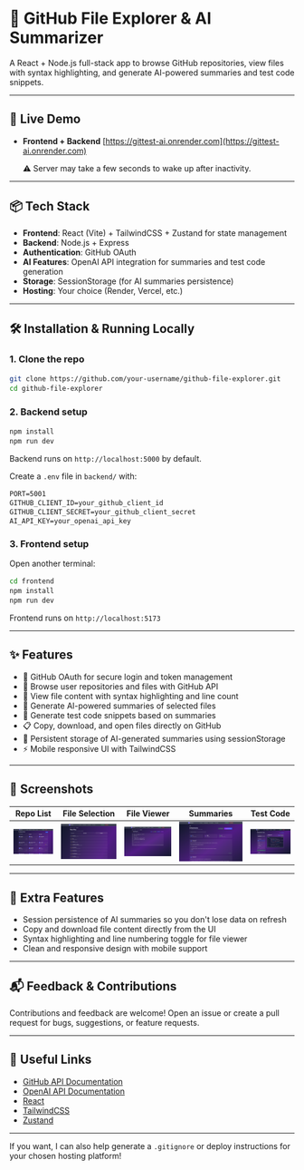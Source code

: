 # 📂 GitHub File Explorer & AI Summarizer

A React + Node.js full-stack app to browse GitHub repositories, view files with syntax highlighting, and generate AI-powered summaries and test code snippets.

---

## 🚀 Live Demo

* **Frontend + Backend** [https://gittest-ai.onrender.com](https://gittest-ai.onrender.com)

  ⚠️ Server may take a few seconds to wake up after inactivity.

---

## 📦 Tech Stack

* **Frontend**: React (Vite) + TailwindCSS + Zustand for state management
* **Backend**: Node.js + Express
* **Authentication**: GitHub OAuth
* **AI Features**: OpenAI API integration for summaries and test code generation
* **Storage**: SessionStorage (for AI summaries persistence)
* **Hosting**: Your choice (Render, Vercel, etc.)

---

## 🛠️ Installation & Running Locally

### 1. Clone the repo

```bash
git clone https://github.com/your-username/github-file-explorer.git
cd github-file-explorer
```

### 2. Backend setup

```bash
npm install
npm run dev
```

Backend runs on `http://localhost:5000` by default.

Create a `.env` file in `backend/` with:

```
PORT=5001
GITHUB_CLIENT_ID=your_github_client_id
GITHUB_CLIENT_SECRET=your_github_client_secret
AI_API_KEY=your_openai_api_key
```

### 3. Frontend setup

Open another terminal:

```bash
cd frontend
npm install
npm run dev
```

Frontend runs on `http://localhost:5173`

---

## ✨ Features

* 🔐 GitHub OAuth for secure login and token management
* 📂 Browse user repositories and files with GitHub API
* 📄 View file content with syntax highlighting and line count
* 🧠 Generate AI-powered summaries of selected files
* 🧪 Generate test code snippets based on summaries
* 📋 Copy, download, and open files directly on GitHub
* 💾 Persistent storage of AI-generated summaries using sessionStorage
* ⚡ Mobile responsive UI with TailwindCSS

---


## 📸 Screenshots

| Repo List                               | File Selection                              | File Viewer                             | Summaries                                 | Test Code                               |
| --------------------------------------- | ------------------------------------------- | --------------------------------------- | ----------------------------------------- | --------------------------------------- |
| ![RepoList](./screenshots/repolist.png) | ![FileSelect](./screenshots/fileselect.png) | ![FileView](./screenshots/fileview.png) | ![Summaries](./screenshots/summaries.png) | ![TestCode](./screenshots/testcode.png) |


---

## 🌟 Extra Features

* Session persistence of AI summaries so you don't lose data on refresh
* Copy and download file content directly from the UI
* Syntax highlighting and line numbering toggle for file viewer
* Clean and responsive design with mobile support

---

## 📬 Feedback & Contributions

Contributions and feedback are welcome! Open an issue or create a pull request for bugs, suggestions, or feature requests.

---

## 🔗 Useful Links

* [GitHub API Documentation](https://docs.github.com/en/rest)
* [OpenAI API Documentation](https://platform.openai.com/docs)
* [React](https://reactjs.org/)
* [TailwindCSS](https://tailwindcss.com/)
* [Zustand](https://zustand-demo.pmnd.rs/)

---

If you want, I can also help generate a `.gitignore` or deploy instructions for your chosen hosting platform!
